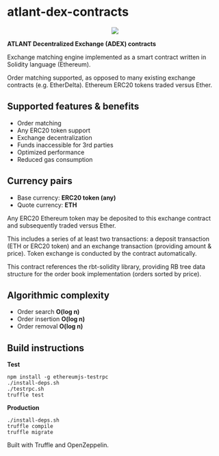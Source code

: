 # atlant-dex-contracts

<p align="center">
<img src="https://user-images.githubusercontent.com/12106540/29994000-3d005684-8fce-11e7-97ea-a16a6c607a3f.png" />
</p>

**ATLANT Decentralized Exchange (ADEX) contracts**

Exchange matching engine implemented as a smart contract written in Solidity language (Ethereum).

Order matching supported, as opposed to many existing exchange contracts (e.g. EtherDelta). Ethereum ERC20 tokens traded versus Ether.

## Supported features & benefits
* Order matching
* Any ERC20 token support
* Exchange decentralization
* Funds inaccessible for 3rd parties
* Optimized performance
* Reduced gas consumption

## Currency pairs
* Base currency: **ERC20 token (any)**
* Quote currency: **ETH**

Any ERC20 Ethereum token may be deposited to this exchange contract and subsequently traded versus Ether.

This includes a series of at least two transactions: a deposit transaction (ETH or ERC20 token) and an exchange transaction (providing amount & price). Token exchange is conducted by the contract automatically.

This contract references the rbt-solidity library, providing RB tree data structure for the order book implementation (orders sorted by price).

## Algorithmic complexity
* Order search **O(log n)**
* Order insertion **O(log n)**
* Order removal **O(log n)**

## Build instructions
**Test**
```
npm install -g ethereumjs-testrpc
./install-deps.sh
./testrpc.sh
truffle test
```

**Production**
```
./install-deps.sh
truffle compile
truffle migrate
```

Built with Truffle and OpenZeppelin.
